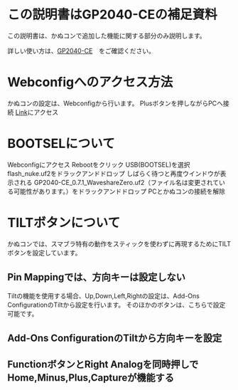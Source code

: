 # この説明書はGP2040-CEの補足資料
この説明書は、かぬコンで追加した機能に関する部分のみ説明します。

詳しい使い方は、[GP2040-CE](https://gp2040-ce.info/#/)　をご確認ください。

# Webconfigへのアクセス方法
かぬコンの設定は、Webconfigから行います。
Plusボタンを押しながらPCへ接続
[Link](http://192.168.7.1)にアクセス
# BOOTSELについて
Webconfigにアクセス
Rebootをクリック
USB(BOOTSEL)を選択
flash_nuke.uf2をドラックアンドドロップ
しばらく待つと再度ウインドウが表示される
GP2040-CE_0.7.1_WaveshareZero.uf2（ファイル名は変更されている可能性があります。）をドラックアンドドロップ
PCとかぬコンの接続を解除
# TILTボタンについて
かぬコンでは、スマブラ特有の動作をスティックを使わずに再現するためにTILTボタンを設定しています。
## Pin Mappingでは、方向キーは設定しない
Tiltの機能を使用する場合、Up,Down,Left,Rightの設定は、Add-Ons ConfigurationのTiltから設定を行います。
そのほかのボタンは、こちらで設定可能です。
## Add-Ons ConfigurationのTiltから方向キーを設定
## FunctionボタンとRight Analogを同時押しでHome,Minus,Plus,Captureが機能する
